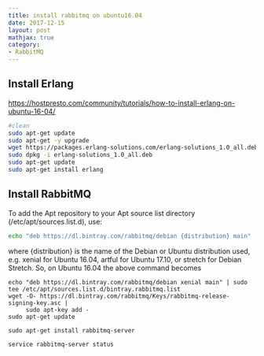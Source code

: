```yaml
---
title: install rabbitmq on ubuntu16.04
date: 2017-12-15
layout: post
mathjax: true
category:
- RabbitMQ
---
```

## Install Erlang

https://hostpresto.com/community/tutorials/how-to-install-erlang-on-ubuntu-16-04/

````bash
#clean
sudo apt-get update
sudo apt-get -y upgrade
wget https://packages.erlang-solutions.com/erlang-solutions_1.0_all.deb 
sudo dpkg -i erlang-solutions_1.0_all.deb
sudo apt-get update
sudo apt-get install erlang
````

## Install RabbitMQ

To add the Apt repository to your Apt source list directory (/etc/apt/sources.list.d), use:

````bash
echo "deb https://dl.bintray.com/rabbitmq/debian {distribution} main" | sudo tee /etc/apt/sources.list.d/bintray.rabbitmq.list
````

where {distribution} is the name of the Debian or Ubuntu distribution used, e.g. xenial for Ubuntu 16.04, artful for Ubuntu 17.10, or stretch for Debian Stretch.
So, on Ubuntu 16.04 the above command becomes

````
echo "deb https://dl.bintray.com/rabbitmq/debian xenial main" | sudo tee /etc/apt/sources.list.d/bintray.rabbitmq.list
wget -O- https://dl.bintray.com/rabbitmq/Keys/rabbitmq-release-signing-key.asc |
     sudo apt-key add -
sudo apt-get update

sudo apt-get install rabbitmq-server

service rabbitmq-server status
````